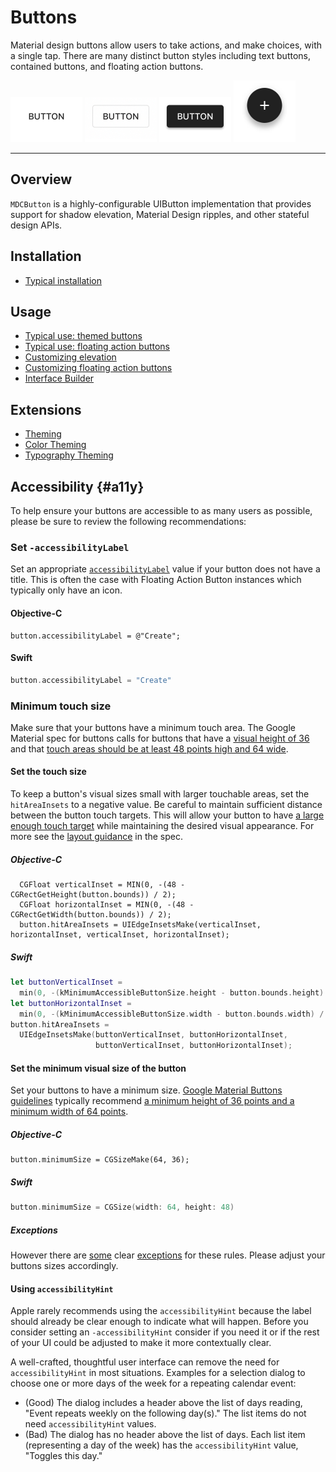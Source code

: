 # Buttons

<!-- badges -->

Material design buttons allow users to take actions, and make choices, with a single tap. There are
many distinct button styles including text buttons, contained buttons, and floating action buttons.

<img src="assets/text.gif" alt="An animation showing a Material Design text button." width="115"> <img src="assets/outlined.gif" alt="An animation showing a Material Design outlined button." width="115"> <img src="assets/contained.gif" alt="An animation showing a Material Design contained button." width="115"> <img src="assets/fab.gif" alt="An animation showing a Material Design floating action button." width="99">

<!-- design-and-api -->

<!-- toc -->

- - -

## Overview

`MDCButton` is a highly-configurable UIButton implementation that provides support for shadow
elevation, Material Design ripples, and other stateful design APIs.

## Installation

- [Typical installation](../../../docs/component-installation.md)

## Usage

- [Typical use: themed buttons](typical-use-themed-buttons.md)
- [Typical use: floating action buttons](typical-use-floating-action-buttons.md)
- [Customizing elevation](customizing-elevation.md)
- [Customizing floating action buttons](customizing-floating-action-buttons.md)
- [Interface Builder](interface-builder.md)

## Extensions

- [Theming](theming.md)
- [Color Theming](color-theming.md)
- [Typography Theming](typography-theming.md)

## Accessibility {#a11y}

To help ensure your buttons are accessible to as many users as possible, please
be sure to review the following recommendations:

### Set `-accessibilityLabel`

Set an appropriate
[`accessibilityLabel`](https://developer.apple.com/documentation/uikit/uiaccessibilityelement/1619577-accessibilitylabel)
value if your button does not have a title. This is often the case with Floating
Action Button instances which typically only have an icon.

#### Objective-C

```objc
button.accessibilityLabel = @"Create";
```

#### Swift

```swift
button.accessibilityLabel = "Create"
```

### Minimum touch size

Make sure that your buttons have a minimum touch area. The Google Material spec
for buttons calls for buttons that have a [visual height of
36](https://guidelines.googleplex.com/googlematerial/components/buttons.html#style)
and that [touch areas should be at least 48 points high and 64
wide](https://material.io/design/layout/spacing-methods.html#touch-click-targets).

#### Set the touch size

To keep a button's visual sizes small with larger touchable areas, set the
`hitAreaInsets` to a negative value. Be careful to maintain sufficient distance
between the button touch targets. This will allow your button to have [a large
enough touch
target](https://material.io/design/layout/spacing-methods.html#touch-click-targets)
while maintaining the desired visual appearance. For more see the [layout
guidance](https://guidelines.googleplex.com/googlematerial/layout/#principles)
in the spec.

##### Objective-C

```objc
  CGFloat verticalInset = MIN(0, -(48 - CGRectGetHeight(button.bounds)) / 2);
  CGFloat horizontalInset = MIN(0, -(48 - CGRectGetWidth(button.bounds)) / 2);
  button.hitAreaInsets = UIEdgeInsetsMake(verticalInset, horizontalInset, verticalInset, horizontalInset);
```

##### Swift

```swift
let buttonVerticalInset =
  min(0, -(kMinimumAccessibleButtonSize.height - button.bounds.height) / 2);
let buttonHorizontalInset =
  min(0, -(kMinimumAccessibleButtonSize.width - button.bounds.width) / 2);
button.hitAreaInsets =
  UIEdgeInsetsMake(buttonVerticalInset, buttonHorizontalInset,
                   buttonVerticalInset, buttonHorizontalInset);
```

#### Set the minimum visual size of the button

Set your buttons to have a minimum size. [Google Material Buttons
guidelines](https://guidelines.googleplex.com/googlematerial/components/buttons.html#style)
typically recommend [a minimum height of 36 points and a minimum width of 64
points](https://material.io/design/components/buttons.html#specs).

##### Objective-C

```objc
button.minimumSize = CGSizeMake(64, 36);
```

##### Swift

```swift
button.minimumSize = CGSize(width: 64, height: 48)
```

##### Exceptions

However there are
[some](https://material.io/design/components/buttons.html#toggle-button) clear
[exceptions](https://material.io/design/components/app-bars-bottom.html#specs)
for these rules. Please adjust your buttons sizes accordingly.

#### Using `accessibilityHint`

Apple rarely recommends using the `accessibilityHint` because the label should
already be clear enough to indicate what will happen. Before you consider
setting an `-accessibilityHint` consider if you need it or if the rest of your
UI could be adjusted to make it more contextually clear.

A well-crafted, thoughtful user interface can remove the need for
`accessibilityHint` in most situations. Examples for a selection dialog to
choose one or more days of the week for a repeating calendar event:

*   (Good) The dialog includes a header above the list of days reading, "Event
    repeats weekly on the following day(s)." The list items do not need
    `accessibilityHint` values.
*   (Bad) The dialog has no header above the list of days. Each list item
    (representing a day of the week) has the `accessibilityHint` value, "Toggles
    this day."
